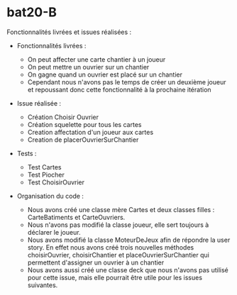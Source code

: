 # bat20-B

Fonctionnalités livrées et issues réalisées : 
- Fonctionnalités livrées :
    - On peut affecter une carte chantier à un joueur
    - On peut mettre un ouvrier sur un chantier
    - On gagne quand un ouvrier est placé sur un chantier
    - Cependant nous n'avons pas le temps de créer un deuxième joueur et repoussant donc cette fonctionnalité à la prochaine itération 

- Issue réalisée :
    - Création Choisir Ouvrier
    - Création squelette pour tous les cartes
    - Creation affectation d'un joueur aux cartes
    - Creation de placerOuvrierSurChantier

- Tests :
    - Test Cartes
    - Test Piocher
    - Test ChoisirOuvrier

- Organisation du code :
    - Nous avons créé une classe mère Cartes et deux classes filles : CarteBatiments et CarteOuvriers.
    - Nous n'avons pas modifié la classe joueur, elle sert toujours à déclarer le joueur.
    - Nous avons modifié la classe MoteurDeJeux afin de répondre la user story. En effet nous avons créé trois nouvelles méthodes choisirOuvrier, choisirChantier et placeOuvrierSurChantier qui permettent d'assigner un ouvrier à un chantier
    - Nous avons aussi créé une classe deck que nous n'avons pas utilisé pour cette issue, mais elle pourrait être utile pour les issues suivantes. 
    